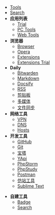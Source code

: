 * [Tools](os/tools/)
* [Search](os/tools/search.md)
* **应用列表**
  * [Trial](os/tools/app-trial.md)
  * [PC Tools](os/tools/app-list.md)
  * [Web Tools](os/tools/web-app.md "在线工具")
* **浏览器**
  * [Browser](os/tools/browser.md "浏览器")
  * [Opera](os/tools/opera.md)
  * [Extensions](os/tools/browser-extensions.md "浏览器扩展程序")
  * [Extensions Trial](os/tools/browser-extensions-trial.md)
* **Daily**
  * [Bitwarden](os/tools/bitwarden.md)
  * [Markdown](os/tools/markdown.md)
  * [Docsify](os/tools/docsify.md)
  * [RSS](os/tools/rss.md)
  * [剪贴板](os/tools/clipboard.md)
  * [多媒体](os/tools/multimedia.md)
  * [文件同步](os/tools/file-sync.md)
* **网络工具**
  * [VPN](os/tools/vpn.md "科学上网")
  * [DNS](essential/dns.md)
  * [Hosts](os/tools/hosts.md "Hosts")
* **开发工具**
  * [GitHub](os/tools/github.md)
  * [Git](os/tools/git.md)
  * [宝塔](os/tools/bt.md "宝塔")
  * [YApi](os/tools/yapi.md "API 文档工具 - YApi")
  * [PhpStorm](os/tools/phpstorm.md "JetBrains系列编辑器 - Phpstorm")
  * [PhpStudy](os/tools/phpstudy.md)
  * [Postman](os/tools/postman.md)
  * [仿站工具](os/tools/webpage-downloader.md "仿站工具")
  * [Sublime Text](os/tools/sublime-text.md)

- **自建工具**
  - [Badge](os/tools/custom-badge.md)
  - [Search](os/tools/custom-search.md)
